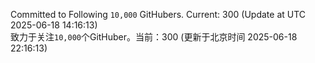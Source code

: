 Committed to Following `10,000` GitHubers. Current: <!-- FOLLOWING_COUNT -->300<!-- FOLLOWING_COUNT --> (Update at UTC <!-- LAST_UPDATED -->2025-06-18 14:16:13<!-- LAST_UPDATED -->)<br>
致力于关注`10,000`个GitHuber。当前：<!-- FOLLOWING_COUNT -->300<!-- FOLLOWING_COUNT --> (更新于北京时间 <!-- LAST_UPDATED_CST -->2025-06-18 22:16:13<!-- LAST_UPDATED_CST -->)
